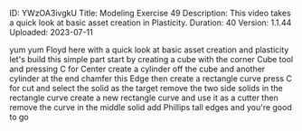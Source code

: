 ID: YWzOA3ivgkU
Title: Modeling Exercise 49
Description: This video takes a quick look at basic asset creation in Plasticity.
Duration: 40
Version: 1.1.44
Uploaded: 2023-07-11

yum yum Floyd here with a quick look at
basic asset creation and plasticity
let's build this simple part start by
creating a cube with the corner Cube
tool and pressing C for Center create a
cylinder off the cube and another
cylinder at the end chamfer this Edge
then create a rectangle curve press C
for cut and select the solid as the
target remove the two side solids in the
rectangle curve create a new rectangle
curve and use it as a cutter then remove
the curve in the middle solid add
Phillips tall edges and you're good to
go